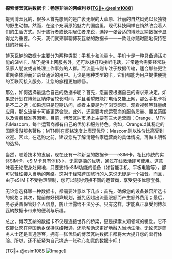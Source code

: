 **探索博茨瓦納数据卡：畅游非洲的网络利器[[TG💪+ @esim1088](https://t.me/s/esim1088)]**

提到博茨瓦納，很多人首先想到的是广袤无垠的大草原、壮丽的自然风光以及独特的野生动物。然而，在这个充满原始魅力的国度里，现代科技同样在悄然改变着人们的生活方式。对于旅行者或长期居住者来说，选择一张合适的博茨瓦納数据卡显得尤为重要。今天，我们就来聊聊博茨瓦納的数据卡——一款让你随时随地保持在线的好帮手。

博茨瓦納的数据卡主要分为两种类型：手机卡和流量卡。手机卡是一种具备通话功能的SIM卡，除了提供上网服务外，还可以拨打和接听电话，非常适合需要经常联系家人朋友或者处理工作事务的人群。而流量卡则专注于数据传输，适合那些更注重网络体验而非语音通话的用户。无论是哪种类型的卡，它们都能为用户提供便捷的互联网接入服务，让您的旅程更加顺畅。

那么，如何选择最适合自己的数据卡呢？首先，您需要根据自己的需求来决定。如果您计划在博茨瓦納停留较长时间，并且希望既能打电话又能上网，那么手机卡将是不二之选；如果您只是短期访问，或者主要是为了浏览网页、观看视频等轻量级应用，那么流量卡可能更适合您。此外，还需要考虑运营商的服务质量、覆盖范围以及资费标准等因素。目前，博茨瓦納市场上主要有三大运营商：Orange、MTN和Mascom，每个运营商都有自己的优势和服务特色。例如，Orange以其稳定的国际漫游服务著称；MTN则在网络速度上表现优异；Mascom则以性价比高受到欢迎。因此，在选购之前，建议您先了解清楚各家运营商的具体情况，再做出明智的选择。

当然，随着技术的发展，现在还有一种新型的数据卡——eSIM卡。相比传统的实体SIM卡，eSIM卡具有体积小、无需更换的优势，通过在线激活即可使用。这意味着无论您身处何地，只要支持eSIM功能的设备（如智能手机、平板电脑等），都可以轻松接入当地的网络。这对于经常跨国旅行的人来说无疑是一个福音。而且，由于eSIM卡不受物理限制，您可以随时切换不同的运营商，享受更多优惠套餐。

无论您选择哪一种数据卡，都需要注意以下几点：首先，确保您的设备兼容所选卡的规格；其次，提前做好预算规划，避免因超出流量限额而产生额外费用；最后，务必妥善保管好个人信息，防止泄露给不法分子。只有这样，才能真正享受到博茨瓦納数据卡带来的便利与乐趣。

总之，博茨瓦納的数据卡不仅是连接世界的桥梁，更是探索未知领域的钥匙。它不仅能让您在异国他乡保持联络畅通，还能帮助您更好地融入当地生活。无论您是商务人士还是普通游客，拥有一张优质的博茨瓦納数据卡都将大大提升您的出行体验。所以，还不赶紧为自己挑选一张称心如意的数据卡吧！

[[TG💪+ @esim1088](https://t.me/s/esim1088) ![Image](https://i.postimg.cc/4NQfJmqS/Snipaste-2025-05-13-00-14-12.png)]